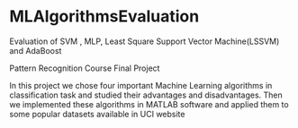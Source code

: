 # MLAlgorithmsEvaluation
Evaluation of SVM , MLP, Least Square Support Vector Machine(LSSVM) and AdaBoost

Pattern Recognition Course Final Project

In this project we chose four important Machine Learning algorithms in classification task and studied their advantages and disadvantages. Then we implemented these algorithms in
MATLAB software and applied them to some popular datasets available in UCI website 
